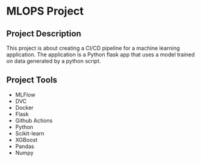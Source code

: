 # MLOPS Project

## Project Description

This project is about creating a CI/CD pipeline for a machine learning application. The application is a Python flask app that uses a model trained on data generated by a python script.

## Project Tools

- MLFlow
- DVC
- Docker
- Flask
- Github Actions
- Python
- Scikit-learn
- XGBoost
- Pandas
- Numpy
